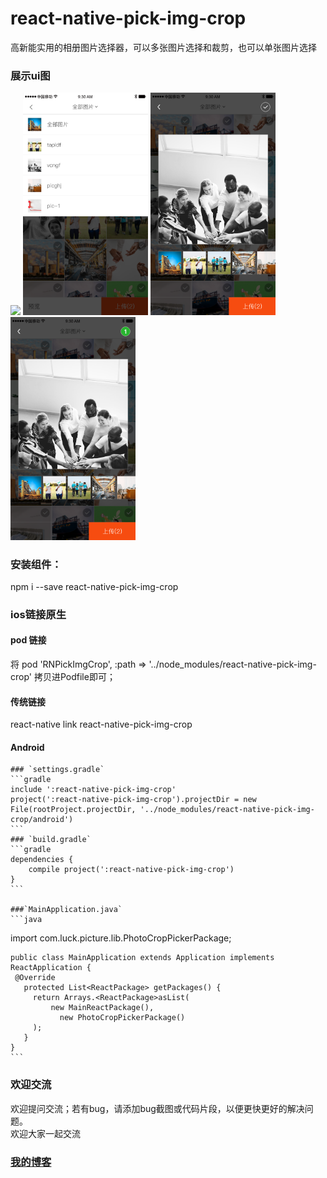 # react-native-pick-img-crop
高新能实用的相册图片选择器，可以多张图片选择和裁剪，也可以单张图片选择

### 展示ui图
<p>
    <img src ="./showImg/select.png" 
          height="auto" width="200" />
    <img src ="./showImg/filter.png"
          height="auto" width="200"/>
    <img src ="./showImg/crop1.png"
         height="auto" width="200"/>
    <img src ="./showImg/crop2.png"
         height="auto" width="200"/>
</p>

<!--![选择图片](./showImg/select.png)
  ![筛选图片](./showImg/filter.png)
  ![裁剪图片1](./showImg/crop1.png)
  ![裁剪图片2](./showImg/crop2.png)
  源码 https://github.com/huxinguang/XGImagePickerController?tdsourcetag=s_pcqq_aiomsg
  -->
  
  ###  安装组件：
  npm i --save react-native-pick-img-crop
  
  ### ios链接原生
  #### pod 链接
  将 pod 'RNPickImgCrop', :path => '../node_modules/react-native-pick-img-crop' 拷贝进Podfile即可；
  #### 传统链接
  react-native link react-native-pick-img-crop
  
  #### Android
	### `settings.gradle`
    ```gradle
    include ':react-native-pick-img-crop'
    project(':react-native-pick-img-crop').projectDir = new File(rootProject.projectDir, '../node_modules/react-native-pick-img-crop/android')
    ```
	### `build.gradle`
    ```gradle
    dependencies {
        compile project(':react-native-pick-img-crop')
    }
    ```

	###`MainApplication.java`
    ```java
   import com.luck.picture.lib.PhotoCropPickerPackage;

    public class MainApplication extends Application implements ReactApplication {
     @Override
       protected List<ReactPackage> getPackages() {
         return Arrays.<ReactPackage>asList(
             new MainReactPackage(),
               new PhotoCropPickerPackage()
         );
       }
    }
    ```
  
### 欢迎交流
欢迎提问交流；若有bug，请添加bug截图或代码片段，以便更快更好的解决问题。<br>
欢迎大家一起交流

### [我的博客](http://blog.sina.com.cn/s/articlelist_6078695441_0_1.html)
